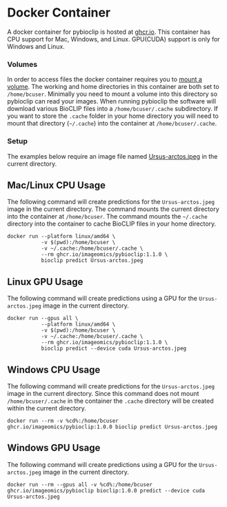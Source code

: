 # Docker Container

A docker container for pybioclip is hosted at [ghcr.io](https://github.com/Imageomics/pybioclip/pkgs/container/pybioclip).
This container has CPU support for Mac, Windows, and Linux. GPU(CUDA) support is only for Windows and Linux.

### Volumes
In order to access files the docker container requires you to [mount a volume](https://docs.docker.com/engine/storage/volumes).
The working and home directories in this container are both set to `/home/bcuser`.
Minimally you need to mount a volume into this directory so pybioclip can read your images.
When running pybioclip the software will download various BioCLIP files into a `/home/bcuser/.cache` subdirectory. If you want to store the `.cache` folder in your home directory you will need to mount that directory (`~/.cache`) into the container at `/home/bcuser/.cache`.

### Setup
The examples below require an image file named [Ursus-arctos.jpeg](https://huggingface.co/spaces/imageomics/bioclip-demo/blob/ef075807a55687b320427196ac1662b9383f988f/examples/Ursus-arctos.jpeg) in the current directory.

## Mac/Linux CPU Usage
The following command will create predictions for the `Ursus-arctos.jpeg` image in the current directory.
The command mounts the current directory into the container at `/home/bcuser`.
The command mounts the `~/.cache` directory into the container to cache BioCLIP files in your home directory.
```console
docker run --platform linux/amd64 \
           -v $(pwd):/home/bcuser \
           -v ~/.cache:/home/bcuser/.cache \
           --rm ghcr.io/imageomics/pybioclip:1.1.0 \
           bioclip predict Ursus-arctos.jpeg
```

## Linux GPU Usage
The following command will create predictions using a GPU for the `Ursus-arctos.jpeg` image in the current directory.
```console
docker run --gpus all \
           --platform linux/amd64 \
           -v $(pwd):/home/bcuser \
           -v ~/.cache:/home/bcuser/.cache \
           --rm ghcr.io/imageomics/pybioclip:1.1.0 \
           bioclip predict --device cuda Ursus-arctos.jpeg
```

## Windows CPU Usage
The following command will create predictions for the `Ursus-arctos.jpeg` image in the current directory.
Since this command does not mount `/home/bcuser/.cache` in the container the `.cache` directory will be created within the current directory.
```console
docker run --rm -v %cd%:/home/bcuser ghcr.io/imageomics/pybioclip:1.0.0 bioclip predict Ursus-arctos.jpeg
```

## Windows GPU Usage
The following command will create predictions using a GPU for the `Ursus-arctos.jpeg` image in the current directory.
```console
docker run --rm --gpus all -v %cd%:/home/bcuser ghcr.io/imageomics/pybioclip bioclip:1.0.0 predict --device cuda Ursus-arctos.jpeg
```
